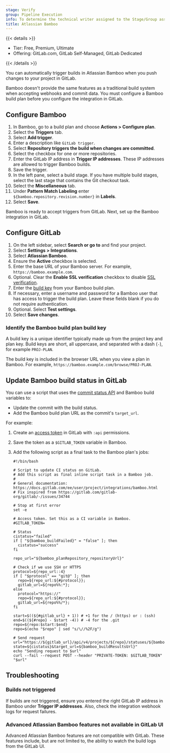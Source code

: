 ```yaml
---
stage: Verify
group: Pipeline Execution
info: To determine the technical writer assigned to the Stage/Group associated with this page, see https://handbook.gitlab.com/handbook/product/ux/technical-writing/#assignments
title: Atlassian Bamboo
---
```


{{< details >}}

- Tier: Free, Premium, Ultimate
- Offering: GitLab.com, GitLab Self-Managed, GitLab Dedicated

{{< /details >}}

You can automatically trigger builds in Atlassian Bamboo when you push changes
to your project in GitLab.

Bamboo doesn't provide the same features as a traditional build system when
accepting webhooks and commit data. You must configure a Bamboo
build plan before you configure the integration in GitLab.

## Configure Bamboo

1. In Bamboo, go to a build plan and choose **Actions > Configure plan**.
1. Select the **Triggers** tab.
1. Select **Add trigger**.
1. Enter a description like `GitLab trigger`.
1. Select **Repository triggers the build when changes are committed**.
1. Select the checkbox for one or more repositories.
1. Enter the GitLab IP address in **Trigger IP addresses**. These IP addresses
   are allowed to trigger Bamboo builds.
1. Save the trigger.
1. In the left pane, select a build stage. If you have multiple build stages,
   select the last stage that contains the Git checkout task.
1. Select the **Miscellaneous** tab.
1. Under **Pattern Match Labeling** enter `${bamboo.repository.revision.number}`
   in **Labels**.
1. Select **Save**.

Bamboo is ready to accept triggers from GitLab. Next, set up the Bamboo
integration in GitLab.

## Configure GitLab

1. On the left sidebar, select **Search or go to** and find your project.
1. Select **Settings > Integrations**.
1. Select **Atlassian Bamboo**.
1. Ensure the **Active** checkbox is selected.
1. Enter the base URL of your Bamboo server. For example, `https://bamboo.example.com`.
1. Optional. Clear the **Enable SSL verification** checkbox to disable [SSL verification](_index.md#ssl-verification).
1. Enter the [build key](#identify-the-bamboo-build-plan-build-key) from your Bamboo
   build plan.
1. If necessary, enter a username and password for a Bamboo user that has
   access to trigger the build plan. Leave these fields blank if you do not require
   authentication.
1. Optional. Select **Test settings**.
1. Select **Save changes**.

### Identify the Bamboo build plan build key

A build key is a unique identifier typically made up from the project key and
plan key.
Build keys are short, all uppercase, and separated with a dash (`-`),
for example `PROJ-PLAN`.

The build key is included in the browser URL when you view a plan in
Bamboo. For example, `https://bamboo.example.com/browse/PROJ-PLAN`.

## Update Bamboo build status in GitLab

You can use a script that uses the [commit status API](../../../api/commits.md#set-the-pipeline-status-of-a-commit)
and Bamboo build variables to:

- Update the commit with the build status.
- Add the Bamboo build plan URL as the commit's `target_url`.

For example:

1. Create an [access token](../../../api/rest/authentication.md#personalprojectgroup-access-tokens) in GitLab with `:api` permissions.
1. Save the token as a `$GITLAB_TOKEN` variable in Bamboo.
1. Add the following script as a final task to the Bamboo plan's jobs:

   ```shell
   #!/bin/bash

   # Script to update CI status on GitLab.
   # Add this script as final inline script task in a Bamboo job.
   #
   # General documentation: https://docs.gitlab.com/ee/user/project/integrations/bamboo.html
   # Fix inspired from https://gitlab.com/gitlab-org/gitlab/-/issues/34744

   # Stop at first error
   set -e

   # Access token. Set this as a CI variable in Bamboo.
   #GITLAB_TOKEN=

   # Status
   cistatus="failed"
   if [ "${bamboo_buildFailed}" = "false" ]; then
     cistatus="success"
   fi

   repo_url="${bamboo_planRepository_repositoryUrl}"

   # Check if we use SSH or HTTPS
   protocol=${repo_url::4}
   if [ "$protocol" == "git@" ]; then
     repo=${repo_url:${#protocol}};
     gitlab_url=${repo%%:*};
   else
     protocol="https://"
     repo=${repo_url:${#protocol}};
     gitlab_url=${repo%%/*};
   fi

   start=$((${#gitlab_url} + 1)) # +1 for the / (https) or : (ssh)
   end=$((${#repo} - $start -4)) # -4 for the .git
   repo=${repo:$start:$end}
   repo=$(echo "$repo" | sed "s/\//%2F/g")

   # Send request
   url="https://${gitlab_url}/api/v4/projects/${repo}/statuses/${bamboo_planRepository_revision}?state=${cistatus}&target_url=${bamboo_buildResultsUrl}"
   echo "Sending request to $url"
   curl --fail --request POST --header "PRIVATE-TOKEN: $GITLAB_TOKEN" "$url"
   ```

## Troubleshooting

### Builds not triggered

If builds are not triggered, ensure you entered the right GitLab IP address in
Bamboo under **Trigger IP addresses**. Also, check the integration webhook logs for request failures.

### Advanced Atlassian Bamboo features not available in GitLab UI

Advanced Atlassian Bamboo features are not compatible with GitLab. These features
include, but are not limited to, the ability to watch the build logs from the GitLab UI.
